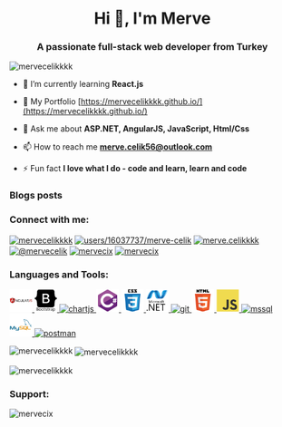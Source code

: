 <h1 align="center">Hi 👋, I'm Merve</h1>
<h3 align="center">A passionate full-stack web developer from Turkey</h3>

<p align="left"> <img src="https://komarev.com/ghpvc/?username=mervecelikkkk&label=Profile%20views&color=0e75b6&style=flat" alt="mervecelikkkk" /> </p>

- 🌱 I’m currently learning **React.js**

- 👾 My Portfolio [https://mervecelikkkk.github.io/](https://mervecelikkkk.github.io/)

- 💬 Ask me about **ASP.NET, AngularJS, JavaScript, Html/Css**

- 📫 How to reach me **merve.celik56@outlook.com**

- ⚡ Fun fact **I love what I do - code and learn, learn and code**

### Blogs posts
<!-- BLOG-POST-LIST:START -->
<!-- BLOG-POST-LIST:END -->

<h3 align="left">Connect with me:</h3>
<p align="left">
<a href="https://linkedin.com/in/mervecelikkkk" target="blank"><img align="center" src="https://raw.githubusercontent.com/rahuldkjain/github-profile-readme-generator/master/src/images/icons/Social/linked-in-alt.svg" alt="mervecelikkkk" height="30" width="40" /></a>
<a href="https://stackoverflow.com/users/users/16037737/merve-celik" target="blank"><img align="center" src="https://raw.githubusercontent.com/rahuldkjain/github-profile-readme-generator/master/src/images/icons/Social/stack-overflow.svg" alt="users/16037737/merve-celik" height="30" width="40" /></a>
<a href="https://instagram.com/merve.celikkkk" target="blank"><img align="center" src="https://raw.githubusercontent.com/rahuldkjain/github-profile-readme-generator/master/src/images/icons/Social/instagram.svg" alt="merve.celikkkk" height="30" width="40" /></a>
<a href="https://medium.com/@mervecelik" target="blank"><img align="center" src="https://raw.githubusercontent.com/rahuldkjain/github-profile-readme-generator/master/src/images/icons/Social/medium.svg" alt="@mervecelik" height="30" width="40" /></a>
<a href="https://www.hackerrank.com/mervecix" target="blank"><img align="center" src="https://raw.githubusercontent.com/rahuldkjain/github-profile-readme-generator/master/src/images/icons/Social/hackerrank.svg" alt="mervecix" height="30" width="40" /></a>
<a href="https://www.leetcode.com/mervecix" target="blank"><img align="center" src="https://raw.githubusercontent.com/rahuldkjain/github-profile-readme-generator/master/src/images/icons/Social/leet-code.svg" alt="mervecix" height="30" width="40" /></a>
</p>

<h3 align="left">Languages and Tools:</h3>
<p align="left"> <a href="https://angular.io" target="_blank" rel="noreferrer"> <img src="https://raw.githubusercontent.com/devicons/devicon/master/icons/angularjs/angularjs-original-wordmark.svg" alt="angularjs" width="40" height="40"/> </a> <a href="https://getbootstrap.com" target="_blank" rel="noreferrer"> <img src="https://raw.githubusercontent.com/devicons/devicon/master/icons/bootstrap/bootstrap-plain-wordmark.svg" alt="bootstrap" width="40" height="40"/> </a> <a href="https://www.chartjs.org" target="_blank" rel="noreferrer"> <img src="https://www.chartjs.org/media/logo-title.svg" alt="chartjs" width="40" height="40"/> </a> <a href="https://www.w3schools.com/cs/" target="_blank" rel="noreferrer"> <img src="https://raw.githubusercontent.com/devicons/devicon/master/icons/csharp/csharp-original.svg" alt="csharp" width="40" height="40"/> </a> <a href="https://www.w3schools.com/css/" target="_blank" rel="noreferrer"> <img src="https://raw.githubusercontent.com/devicons/devicon/master/icons/css3/css3-original-wordmark.svg" alt="css3" width="40" height="40"/> </a> <a href="https://dotnet.microsoft.com/" target="_blank" rel="noreferrer"> <img src="https://raw.githubusercontent.com/devicons/devicon/master/icons/dot-net/dot-net-original-wordmark.svg" alt="dotnet" width="40" height="40"/> </a> <a href="https://git-scm.com/" target="_blank" rel="noreferrer"> <img src="https://www.vectorlogo.zone/logos/git-scm/git-scm-icon.svg" alt="git" width="40" height="40"/> </a> <a href="https://www.w3.org/html/" target="_blank" rel="noreferrer"> <img src="https://raw.githubusercontent.com/devicons/devicon/master/icons/html5/html5-original-wordmark.svg" alt="html5" width="40" height="40"/> </a> <a href="https://developer.mozilla.org/en-US/docs/Web/JavaScript" target="_blank" rel="noreferrer"> <img src="https://raw.githubusercontent.com/devicons/devicon/master/icons/javascript/javascript-original.svg" alt="javascript" width="40" height="40"/> </a> <a href="https://www.microsoft.com/en-us/sql-server" target="_blank" rel="noreferrer"> <img src="https://www.svgrepo.com/show/303229/microsoft-sql-server-logo.svg" alt="mssql" width="40" height="40"/> </a> <a href="https://www.mysql.com/" target="_blank" rel="noreferrer"> <img src="https://raw.githubusercontent.com/devicons/devicon/master/icons/mysql/mysql-original-wordmark.svg" alt="mysql" width="40" height="40"/> </a> <a href="https://postman.com" target="_blank" rel="noreferrer"> <img src="https://www.vectorlogo.zone/logos/getpostman/getpostman-icon.svg" alt="postman" width="40" height="40"/> </a> </p>

<p><img align="left" src="https://github-readme-stats.vercel.app/api/top-langs?username=mervecelikkkk&show_icons=true&locale=en&layout=compact" alt="mervecelikkkk" /></p>

<p>&nbsp;<img align="center" src="https://github-readme-stats.vercel.app/api?username=mervecelikkkk&show_icons=true&locale=en" alt="mervecelikkkk" /></p>

<p><img align="center" src="https://github-readme-streak-stats.herokuapp.com/?user=mervecelikkkk&" alt="mervecelikkkk" /></p>

<h3 align="left">Support:</h3>
<p><a href="https://ko-fi.com/mervecix"> <img align="left" src="https://cdn.ko-fi.com/cdn/kofi3.png?v=3" height="50" width="210" alt="mervecix" /></a></p><br><br>

